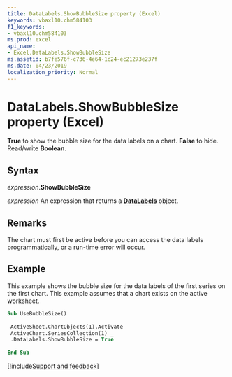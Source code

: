 ```yaml
---
title: DataLabels.ShowBubbleSize property (Excel)
keywords: vbaxl10.chm584103
f1_keywords:
- vbaxl10.chm584103
ms.prod: excel
api_name:
- Excel.DataLabels.ShowBubbleSize
ms.assetid: b7fe576f-c736-4e64-1c24-ec21273e237f
ms.date: 04/23/2019
localization_priority: Normal
---
```



# DataLabels.ShowBubbleSize property (Excel)

**True** to show the bubble size for the data labels on a chart. **False** to hide. Read/write **Boolean**.


## Syntax

_expression_.**ShowBubbleSize**

_expression_ An expression that returns a **[DataLabels](Excel.DataLabels(object).md)** object.


## Remarks

The chart must first be active before you can access the data labels programmatically, or a run-time error will occur.


## Example

This example shows the bubble size for the data labels of the first series on the first chart. This example assumes that a chart exists on the active worksheet.

```vb
Sub UseBubbleSize() 
 
 ActiveSheet.ChartObjects(1).Activate 
 ActiveChart.SeriesCollection(1) _ 
 .DataLabels.ShowBubbleSize = True 
 
End Sub
```




[!include[Support and feedback](~/includes/feedback-boilerplate.md)]